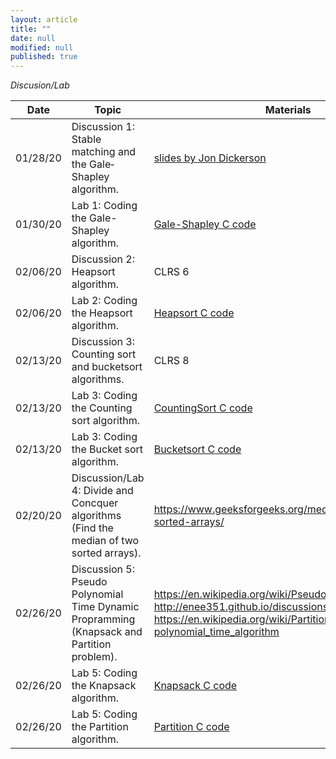 ```yaml
---
layout: article
title: ""
date: null
modified: null
published: true
---
```


*Discusion/Lab*

Date | Topic | Materials |
-----|---------| --------------------|
01/28/20 | Discussion 1: Stable matching and the Gale‐Shapley algorithm.  |  [slides by Jon Dickerson](http://www.cs.cmu.edu/~arielpro/15896s16/slides/896s16-16.pdf) |
01/30/20 | Lab 1: Coding the Gale-Shapley algorithm.  | [Gale-Shapley C code](https://medium.com/@lsc830621/algorithm-stable-matching-problem-implementation-using-c-b40c6c6fc71a) |
02/06/20 | Discussion 2: Heapsort algorithm.  |  CLRS 6
02/06/20 | Lab 2: Coding the Heapsort algorithm.  | [Heapsort C code](http://enee351.github.io/discussions/heapsort.c) |
02/13/20 | Discussion 3: Counting sort and bucketsort algorithms.  |  CLRS 8
02/13/20 | Lab 3: Coding the Counting sort algorithm.  | [CountingSort C code](http://enee351.github.io/discussions/countingsort.c) |
02/13/20 | Lab 3: Coding the Bucket sort algorithm.  | [Bucketsort C code](http://enee351.github.io/discussions/bucketsort.cpp) |
02/20/20 | Discussion/Lab 4: Divide and Concquer algorithms (Find the median of two sorted arrays).  |  https://www.geeksforgeeks.org/median-of-two-sorted-arrays/
02/26/20 | Discussion 5: Pseudo Polynomial Time Dynamic Propramming (Knapsack and Partition problem).  | https://en.wikipedia.org/wiki/Pseudo-polynomial_time http://enee351.github.io/discussions/dp-knapsack.pdf https://en.wikipedia.org/wiki/Partition_problem#Pseudo-polynomial_time_algorithm
02/26/20 | Lab 5: Coding the Knapsack algorithm.  | [Knapsack C code](http://enee351.github.io/discussions/knapsack.cpp) |
02/26/20 | Lab 5: Coding the Partition algorithm.  | [Partition C code](http://enee351.github.io/discussions/partition-problem.cpp) |
